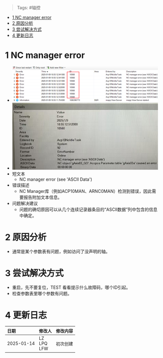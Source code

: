 > Tags: #轴控

- [1 NC manager error](#_1-nc-manager-error)
- [2 原因分析](#_2-%E5%8E%9F%E5%9B%A0%E5%88%86%E6%9E%90)
- [3 尝试解决方式](#_3-%E5%B0%9D%E8%AF%95%E8%A7%A3%E5%86%B3%E6%96%B9%E5%BC%8F)
- [4 更新日志](#_4-%E6%9B%B4%E6%96%B0%E6%97%A5%E5%BF%97)

# 1 NC manager error

- ![](FILES/10560%20NC%20manager%20error/image-20250114172657769.png)
- ![](FILES/10560%20NC%20manager%20error/image-20250114172740321.png)
- 短文本
    - NC manager error (see 'ASCII Data')
- 错误描述
    - NC Manager库（例如ACP10MAN、ARNC0MAN）检测到错误，因此需要报告附加文本信息。
- 问题解决建议
    - 问题的确切原因可以从几个连续记录器条目的“ASCII数据”列中包含的信息中确定。

# 2 原因分析

- 通常是某个参数表有问题，例如访问了没声明的轴。

# 3 尝试解决方式

- 重启，先不要复位，TEST 看看提示什么故障码，哪个ID引起。
- 检查参数表里哪个参数有问题。

# 4 更新日志

| 日期         | 修改人              | 修改内容 |
| :--------- | :--------------- | :--- |
| 2025-01-14 | LZ<br>LPQ<br>LFW | 初次创建 |
